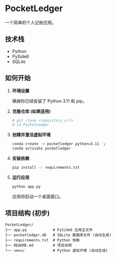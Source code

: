 # PocketLedger
一个简单的个人记账应用。

## 技术栈

- Python
- PySide6
- SQLite

## 如何开始

1.  **环境设置**

    确保你已经安装了 Python 3.11 和 pip。

2.  **克隆仓库 (如果适用)**

    ```bash
    # git clone <repository_url>
    # cd PocketLedger
    ```

3.  **创建并激活虚拟环境**

    ```bash
    conda create -n pocketledger python=3.11 -y
    conda activate pocketledger
    ```

4.  **安装依赖**

    ```bash
    pip install -r requirements.txt
    ```

5.  **运行应用**

    ```bash
    python app.py
    ```

    应用将启动一个桌面窗口。

## 项目结构 (初步)

```
PocketLedger/
├── app.py            # PySide6 应用主文件
├── pocketledger.db   # SQLite 数据库文件 (自动生成)
├── requirements.txt  # Python 依赖
├── README.md         # 项目说明
└── venv/             # Python 虚拟环境 (自动生成)

